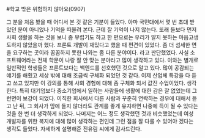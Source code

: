 #학교 밖은 위험하지 않아요(0907)

그 분을 처음 봤을 때 어디서 본 것 같은 기분이 들었다. 
아마 국민대에서 몇 번 초대 받았던 분이 아니었나
기억을 떠올려 본다. 근데 잘 기억이 나지 않는다.
또래 들보다 먼저 사회 생활을 하는 것을 보니 좀 부럽기도 하고 
한 편으로는 우리가 알지 못하는 마음고생도하지 않았을까 했다. 
프론트 개발이 재밌다고 했을 때 편견이 있었다. 좀 더 섬세한 면을 요구하는 곳이라
꼼꼼하지 못한 나와는 좀 다른 분야이다. 라고 판단했었다. 사실 소프트웨어라는 
전체 학문이 나랑 잘 안 맞는 분야라고 많이 생각하고 있다.
이와는 별개로 일반적인 학생들은 프론트보다는 백엔드를 선호했던 것으로 알고 있다.
많이 공감되는 얘기를 해줬고 세상 밖에 대해 조금씩 구체화 되었던 것 같다. 
이제 산업체 특강을 다 듣고 쓰고 있지만 이 강의를 통해 사회 경험에 대해 좀 구체화 되서
값진 수업이었다. 생각한다. 특히 대기업보다 중소기업에서 일하는 사람들에 생활에 대한 
감은 잘 없었는데 그런면이 보강이 되었다. 
이직한 회사에서 다른 사람과 꾸준히 연락하는 경우에 대해서 듣고 난 뒤, 그 회사가 맘에 들지 않더라도
관계를 좋게 유지하면 나중에 득이 될 수 있다는 것을 한 번 더 생각하게 되었다.
나머지는 어느 정도 생각했던 것과 비슷했었는데 여성 개발자를 위한 복지에 대해 많이 생각하는 편인데
그런 점을 잘 다룰 수 있어야 겠다는 생각도 들었다.
자세하게 설명해준 진유림 씨에게 감사드린다.
